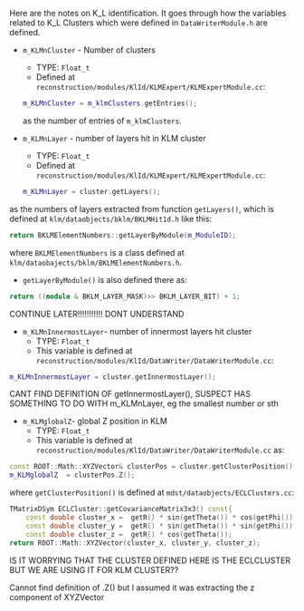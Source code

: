 Here are the notes on K_L identification. It goes through how the variables related to K_L Clusters which were defined in ```DataWriterModule.h``` are defined.

* ```m_KLMnCluster``` - Number of clusters  
  - TYPE: ```Float_t```
  - Defined at ```reconstruction/modules/KlId/KLMExpert/KLMExpertModule.cc```:  
   ```cpp
   m_KLMnCluster = m_klmClusters.getEntries();
   ```  
  as the number of entries of ```m_klmClusters```.

* ```m_KLMnLayer``` - number of layers hit in KLM cluster
  - TYPE: ```Float_t```
  - Defined at ```reconstruction/modules/KlId/KLMExpert/KLMExpertModule.cc```:  
  ```cpp
  m_KLMnLayer = cluster.getLayers();
  ```
as the numbers of layers extracted from function ```getLayers()```, which is defined at ```klm/dataobjects/bklm/BKLMHit1d.h``` like this:  
```cpp
return BKLMElementNumbers::getLayerByModule(m_ModuleID);
```
where ```BKLMElementNumbers``` is a class defined at
```klm/dataobajects/bklm/BKLMElementNumbers.h```.  

  - ```getLayerByModule()``` is also defined there as:  
```cpp
return ((module & BKLM_LAYER_MASK)>> BKLM_LAYER_BIT) + 1;
```

CONTINUE LATER!!!!!!!!!!! DONT UNDERSTAND


* ```m_KLMnInnermostLayer```- number of innermost layers hit cluster
  - TYPE: ```Float_t```
  - This variable is defined at ```reconstruction/modules/KlId/DataWriter/DataWriterModule.cc```:  
```cpp
m_KLMnInnermostLayer = cluster.getInnermostLayer();
```

CANT FIND DEFINITION OF getInnermostLayer(), SUSPECT HAS SOMETHING TO DO WITH m\_KLMnLayer, eg the smallest number or sth

    
* ```m_KLMglobalZ```- global Z position in KLM
  - TYPE: ```Float_t```
  - This variable is defined at ```reconstruction/modules/KlId/DataWriter/DataWriterModule.cc``` as:  
```cpp
const ROOT::Math::XYZVector& clusterPos = cluster.getClusterPosition();
m_KLMglobalZ  = clusterPos.Z();
```  
where ```getClusterPosition()``` is defined at ```mdst/dataobjects/ECLClusters.cc```:  
```cpp
TMatrixDSym ECLCluster::getCovarianceMatrix3x3() const{ 
    const double cluster_x =  getR() * sin(getTheta()) * cos(getPhi())
    const double cluster_y =  getR() * sin(getTheta()) * sin(getPhi());  
    const double cluster_z =  getR() * cos(getTheta());
return ROOT::Math::XYZVector(cluster_x, cluster_y, cluster_z);
```  

IS IT WORRYING THAT THE CLUSTER DEFINED HERE IS THE ECLCLUSTER BUT WE ARE USING IT FOR KLM CLUSTER??

Cannot find definition of .Z() but I assumed it was extracting the z component of XYZVector





